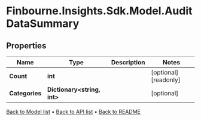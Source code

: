 # Finbourne.Insights.Sdk.Model.AuditDataSummary

## Properties

Name | Type | Description | Notes
------------ | ------------- | ------------- | -------------
**Count** | **int** |  | [optional] [readonly] 
**Categories** | **Dictionary&lt;string, int&gt;** |  | [optional] 

[Back to Model list](../README.md#documentation-for-models) &#8226; [Back to API list](../README.md#documentation-for-api-endpoints) &#8226; [Back to README](../README.md)

